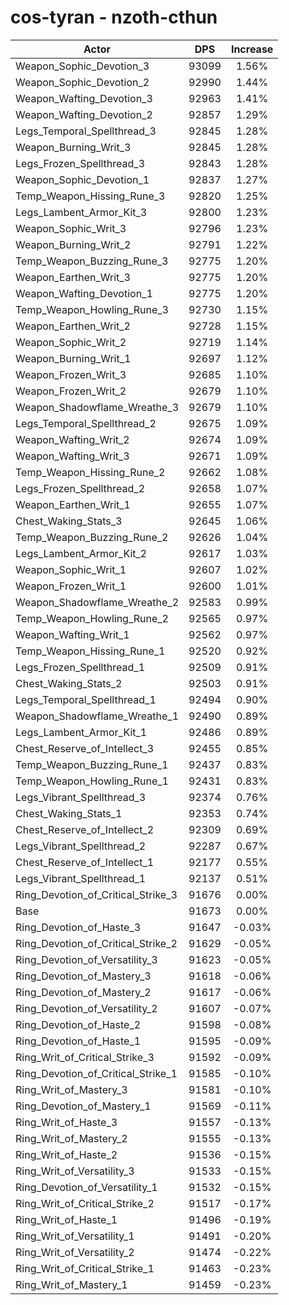 # cos-tyran - nzoth-cthun
| Actor | DPS | Increase |
|---|:---:|:---:|
|Weapon_Sophic_Devotion_3|93099|1.56%|
|Weapon_Sophic_Devotion_2|92990|1.44%|
|Weapon_Wafting_Devotion_3|92963|1.41%|
|Weapon_Wafting_Devotion_2|92857|1.29%|
|Legs_Temporal_Spellthread_3|92845|1.28%|
|Weapon_Burning_Writ_3|92845|1.28%|
|Legs_Frozen_Spellthread_3|92843|1.28%|
|Weapon_Sophic_Devotion_1|92837|1.27%|
|Temp_Weapon_Hissing_Rune_3|92820|1.25%|
|Legs_Lambent_Armor_Kit_3|92800|1.23%|
|Weapon_Sophic_Writ_3|92796|1.23%|
|Weapon_Burning_Writ_2|92791|1.22%|
|Temp_Weapon_Buzzing_Rune_3|92775|1.20%|
|Weapon_Earthen_Writ_3|92775|1.20%|
|Weapon_Wafting_Devotion_1|92775|1.20%|
|Temp_Weapon_Howling_Rune_3|92730|1.15%|
|Weapon_Earthen_Writ_2|92728|1.15%|
|Weapon_Sophic_Writ_2|92719|1.14%|
|Weapon_Burning_Writ_1|92697|1.12%|
|Weapon_Frozen_Writ_3|92685|1.10%|
|Weapon_Frozen_Writ_2|92679|1.10%|
|Weapon_Shadowflame_Wreathe_3|92679|1.10%|
|Legs_Temporal_Spellthread_2|92675|1.09%|
|Weapon_Wafting_Writ_2|92674|1.09%|
|Weapon_Wafting_Writ_3|92671|1.09%|
|Temp_Weapon_Hissing_Rune_2|92662|1.08%|
|Legs_Frozen_Spellthread_2|92658|1.07%|
|Weapon_Earthen_Writ_1|92655|1.07%|
|Chest_Waking_Stats_3|92645|1.06%|
|Temp_Weapon_Buzzing_Rune_2|92626|1.04%|
|Legs_Lambent_Armor_Kit_2|92617|1.03%|
|Weapon_Sophic_Writ_1|92607|1.02%|
|Weapon_Frozen_Writ_1|92600|1.01%|
|Weapon_Shadowflame_Wreathe_2|92583|0.99%|
|Temp_Weapon_Howling_Rune_2|92565|0.97%|
|Weapon_Wafting_Writ_1|92562|0.97%|
|Temp_Weapon_Hissing_Rune_1|92520|0.92%|
|Legs_Frozen_Spellthread_1|92509|0.91%|
|Chest_Waking_Stats_2|92503|0.91%|
|Legs_Temporal_Spellthread_1|92494|0.90%|
|Weapon_Shadowflame_Wreathe_1|92490|0.89%|
|Legs_Lambent_Armor_Kit_1|92486|0.89%|
|Chest_Reserve_of_Intellect_3|92455|0.85%|
|Temp_Weapon_Buzzing_Rune_1|92437|0.83%|
|Temp_Weapon_Howling_Rune_1|92431|0.83%|
|Legs_Vibrant_Spellthread_3|92374|0.76%|
|Chest_Waking_Stats_1|92353|0.74%|
|Chest_Reserve_of_Intellect_2|92309|0.69%|
|Legs_Vibrant_Spellthread_2|92287|0.67%|
|Chest_Reserve_of_Intellect_1|92177|0.55%|
|Legs_Vibrant_Spellthread_1|92137|0.51%|
|Ring_Devotion_of_Critical_Strike_3|91676|0.00%|
|Base|91673|0.00%|
|Ring_Devotion_of_Haste_3|91647|-0.03%|
|Ring_Devotion_of_Critical_Strike_2|91629|-0.05%|
|Ring_Devotion_of_Versatility_3|91623|-0.05%|
|Ring_Devotion_of_Mastery_3|91618|-0.06%|
|Ring_Devotion_of_Mastery_2|91617|-0.06%|
|Ring_Devotion_of_Versatility_2|91607|-0.07%|
|Ring_Devotion_of_Haste_2|91598|-0.08%|
|Ring_Devotion_of_Haste_1|91595|-0.09%|
|Ring_Writ_of_Critical_Strike_3|91592|-0.09%|
|Ring_Devotion_of_Critical_Strike_1|91585|-0.10%|
|Ring_Writ_of_Mastery_3|91581|-0.10%|
|Ring_Devotion_of_Mastery_1|91569|-0.11%|
|Ring_Writ_of_Haste_3|91557|-0.13%|
|Ring_Writ_of_Mastery_2|91555|-0.13%|
|Ring_Writ_of_Haste_2|91536|-0.15%|
|Ring_Writ_of_Versatility_3|91533|-0.15%|
|Ring_Devotion_of_Versatility_1|91532|-0.15%|
|Ring_Writ_of_Critical_Strike_2|91517|-0.17%|
|Ring_Writ_of_Haste_1|91496|-0.19%|
|Ring_Writ_of_Versatility_1|91491|-0.20%|
|Ring_Writ_of_Versatility_2|91474|-0.22%|
|Ring_Writ_of_Critical_Strike_1|91463|-0.23%|
|Ring_Writ_of_Mastery_1|91459|-0.23%|
